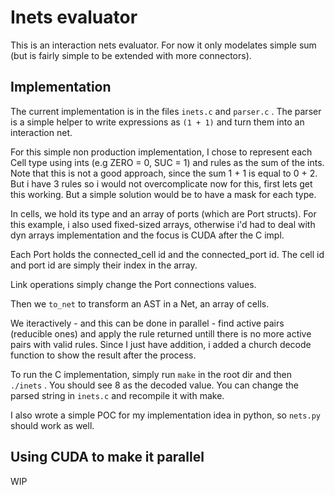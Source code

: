 # Inets evaluator

This is an interaction nets evaluator. For now it only modelates simple sum (but is fairly simple to be extended with more connectors).

## Implementation

The current implementation is in the files `inets.c` and `parser.c` . The parser is a simple helper to write expressions as `(1 + 1)` and turn them into an interaction net.

For this simple non production implementation, I chose to represent each Cell type using ints (e.g ZERO = 0, SUC = 1) and rules as the sum of the ints. Note that this is not a good approach, since the sum 1 + 1 is equal to 0 + 2. But i have 3 rules so i would not overcomplicate now for this, first lets get this working. But a simple solution would be to have a mask for each type.

In cells, we hold its type and an array of ports (which are Port structs). For this example, i also used fixed-sized arrays, otherwise i'd had to deal with dyn arrays implementation and the focus is CUDA after the C impl.

Each Port holds the connected_cell id and the connected_port id. The cell id and port id are simply their index in the array.

Link operations simply change the Port connections values.

Then we `to_net` to transform an AST in a Net, an array of cells. 

We iteractively - and this can be done in parallel - find active pairs (reducible ones) and apply the rule returned untill there is no more active pairs with valid rules. Since I just have addition, i added a church decode function to show the result after the process.

To run the C implementation, simply run `make` in the root dir and then `./inets` . You should see 8 as the decoded value. You can change the parsed string in `inets.c` and recompile it with make.

I also wrote a simple POC for my implementation idea in python, so `nets.py` should work as well.

## Using CUDA to make it parallel

WIP


